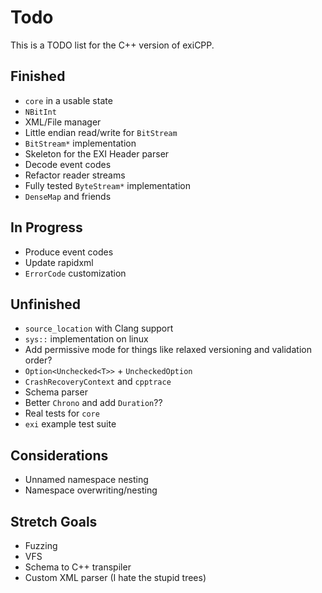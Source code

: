 # Todo

This is a TODO list for the C++ version of exiCPP.

## Finished

- `core` in a usable state
- `NBitInt`
- XML/File manager
- Little endian read/write for `BitStream`
- `BitStream*` implementation
- Skeleton for the EXI Header parser
- Decode event codes
- Refactor reader streams
- Fully tested `ByteStream*` implementation
- `DenseMap` and friends

## In Progress

- Produce event codes
- Update rapidxml
- `ErrorCode` customization

## Unfinished

- `source_location` with Clang support
- `sys::` implementation on linux
- Add permissive mode for things like relaxed versioning and validation order?
- `Option<Unchecked<T>>` + `UncheckedOption`
- `CrashRecoveryContext` and `cpptrace`
- Schema parser
- Better `Chrono` and add `Duration`??
- Real tests for `core`
- `exi` example test suite

## Considerations
  
- Unnamed namespace nesting
- Namespace overwriting/nesting

## Stretch Goals

- Fuzzing
- VFS
- Schema to C++ transpiler
- Custom XML parser (I hate the stupid trees)
